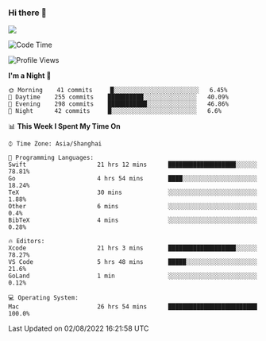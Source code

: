 ### Hi there 👋

<!--
**JJAYCHEN1e/jjaychen1e** is a ✨ _special_ ✨ repository because its `README.md` (this file) appears on your GitHub profile.

Here are some ideas to get you started:

- 🔭 I’m currently working on ...
- 🌱 I’m currently learning ...
- 👯 I’m looking to collaborate on ...
- 🤔 I’m looking for help with ...
- 💬 Ask me about ...
- 📫 How to reach me: ...
- 😄 Pronouns: ...
- ⚡ Fun fact: ...
-->

[![](https://github-readme-stats.vercel.app/api?username=jjaychen1e&show_icons=true)](https://github.com/jjaychen1e/github-readme-stats?count_private=true)

<!--START_SECTION:waka-->
![Code Time](http://img.shields.io/badge/Code%20Time-0%20secs-blue)

![Profile Views](http://img.shields.io/badge/Profile%20Views-2-blue)

**I'm a Night 🦉** 

```text
🌞 Morning    41 commits     █░░░░░░░░░░░░░░░░░░░░░░░░   6.45% 
🌆 Daytime    255 commits    ██████████░░░░░░░░░░░░░░░   40.09% 
🌃 Evening    298 commits    ███████████░░░░░░░░░░░░░░   46.86% 
🌙 Night      42 commits     █░░░░░░░░░░░░░░░░░░░░░░░░   6.6%

```


📊 **This Week I Spent My Time On** 

```text
⌚︎ Time Zone: Asia/Shanghai

💬 Programming Languages: 
Swift                    21 hrs 12 mins      ███████████████████░░░░░░   78.81% 
Go                       4 hrs 54 mins       ████░░░░░░░░░░░░░░░░░░░░░   18.24% 
TeX                      30 mins             ░░░░░░░░░░░░░░░░░░░░░░░░░   1.88% 
Other                    6 mins              ░░░░░░░░░░░░░░░░░░░░░░░░░   0.4% 
BibTeX                   4 mins              ░░░░░░░░░░░░░░░░░░░░░░░░░   0.28%

🔥 Editors: 
Xcode                    21 hrs 3 mins       ███████████████████░░░░░░   78.27% 
VS Code                  5 hrs 48 mins       █████░░░░░░░░░░░░░░░░░░░░   21.6% 
GoLand                   1 min               ░░░░░░░░░░░░░░░░░░░░░░░░░   0.12%

💻 Operating System: 
Mac                      26 hrs 54 mins      █████████████████████████   100.0%

```


 Last Updated on 02/08/2022 16:21:58 UTC
<!--END_SECTION:waka-->
